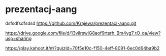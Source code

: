 # prezentacj-aang
dsfsdfsdfsdsd
https://github.com/Krajewa/prezentacj-aang.git


https://drive.google.com/file/d/13vilrswiG8aof9rtsrh_Bm4yg7_tO_oa/view?usp=sharing


https://play.kahoot.it/#/?quizId=70f5e10c-f150-4eff-8091-6ec0d64ba9b2
